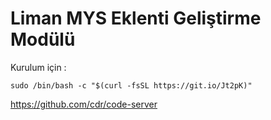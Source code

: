 # Liman MYS Eklenti Geliştirme Modülü

Kurulum için :
```
sudo /bin/bash -c "$(curl -fsSL https://git.io/Jt2pK)"
```

https://github.com/cdr/code-server